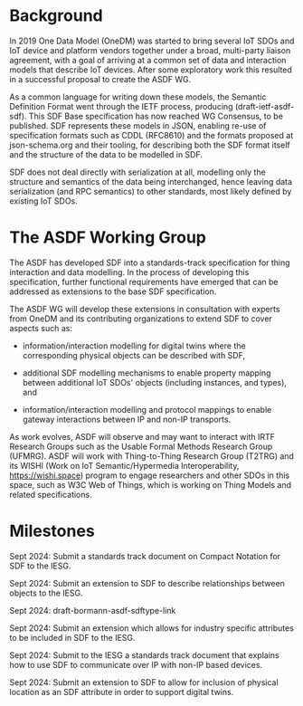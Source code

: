 # Background

In 2019 One Data Model (OneDM) was started to bring several IoT SDOs and IoT device and  platform vendors together under a broad, multi-party liaison agreement, with a goal of  arriving at a common set of data and interaction models that describe IoT devices.
After some exploratory work this resulted in a successful proposal to create the ASDF WG.

As a common language for writing down these models, the Semantic Definition Format went through the IETF process, producing (draft-ietf-asdf-sdf).
This SDF Base specification has now reached WG Consensus, to be published.
SDF represents these models in JSON, enabling re-use of specification formats such as CDDL (RFC8610) and the formats proposed at json-schema.org and their tooling, for describing both the SDF format itself and the structure of the data to be modelled in SDF.

SDF does not deal directly with serialization at all, modelling only the structure and semantics of the data being interchanged, hence leaving data serialization (and RPC semantics) to other standards, most likely defined by existing IoT SDOs.

# The ASDF Working Group

The ASDF has developed SDF into a standards-track specification for thing interaction and data modelling.
In the process of developing this specification, further functional requirements have emerged that can be addressed as extensions to the base SDF specification.

The ASDF WG will develop these extensions in consultation with experts from OneDM and its contributing organizations to extend SDF to cover aspects such as:

* information/interaction modelling for digital twins where the corresponding physical objects can be described with SDF,

* additional SDF modelling mechanisms to enable property mapping between additional IoT SDOs' objects (including instances, and types), and

* information/interaction modelling and protocol mappings to enable gateway interactions between IP and non-IP transports.

As work evolves, ASDF will observe and may want to interact with IRTF Research Groups such as the Usable Formal Methods Research Group (UFMRG).
ASDF will work with Thing-to-Thing Research Group (T2TRG) and its WISHI (Work on IoT Semantic/Hypermedia Interoperability, https://wishi.space) program to engage researchers  and other SDOs in this space, such as W3C Web of Things, which is working on Thing Models and related specifications.

# Milestones

Sept 2024: Submit a standards track document on Compact Notation for SDF to the IESG.

Sept 2024: Submit an extension to SDF to describe relationships between objects to the IESG.

Sept 2024: draft-bormann-asdf-sdftype-link

Sept 2024: Submit an extension which allows for industry specific attributes to be included in SDF to the IESG.

Sept 2024: Submit to the IESG a standards track document that explains how to use SDF to communicate over IP with non-IP based devices.

Sept 2024: Submit an extension to SDF to allow for inclusion of physical location as an SDF attribute in order to support digital twins.



